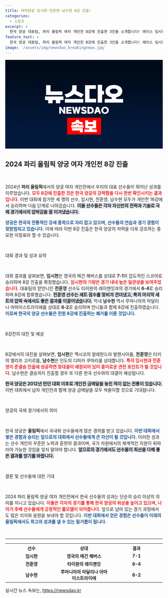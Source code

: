 ```yaml
---
title: 여자양궁 임시현·전훈영·남수현 8강 진출!
categories:
  - 스포츠
excerpt: >
  한국 양궁 대표팀, 파리 올림픽 여자 개인전 8강에 진출한 3인을 소개합니다! 에이스 임시현, 맏언니 전훈영, 막내 남수현의 활약으로 금메달 싹쓸이 꿈에 한 발짝 더 가까워졌습니다!
feature_text: >
  한국 양궁 대표팀, 파리 올림픽 여자 개인전 8강에 진출한 3인을 소개합니다! 에이스 임시현, 맏언니 전훈영, 막내 남수현의 활약으로 금메달 싹쓸이 꿈에 한 발짝 더 가까워졌습니다!
image: '/assets/img/newsdao_breakingnews.jpg'
---
```


<p><img src="/assets/img/newsdao_breakingnews.jpg" alt="pcversion 속보" /></p>

<h2 data-ke-size="size26">2024 파리 올림픽 양궁 여자 개인전 8강 진출</h2>

<p data-ke-size="size16">&nbsp;</p>

<p>2024년 <b>파리 올림픽</b>에서의 양궁 여자 개인전에서 우리의 대표 선수들이 뛰어난 성과를 이루었습니다. <b><span style="color: #ee2323;">모두 8강에 진출한 것은 한국 양궁의 강력함을 다시 한번 확인시키는 결과입니다.</span></b> 이번 대회에 참가한 세 명의 선수, 임시현, 전훈영, 남수현 모두가 개인전 16강에서 승리하며 다음 단계로 나아갔습니다. <b><span style="background-color: #21538527;">이들 선수들은 각자 자신만의 전략과 기술로 국제 경기에서의 압박감을 잘 이겨냈습니다.</span></b> </p>

<p><b><span style="color: #1a5490;">양궁은 한국의 전통적인 강세 종목으로 자리 잡고 있으며, 선수들의 연습과 경기 경험이 뒷받침되고 있습니다.</span></b> 이에 따라 이번 8강 진출은 한국 양궁의 저력을 더욱 강조하는 중요한 이정표라 할 수 있습니다.</p>

<p data-ke-size="size16">&nbsp;</p>

<p>대회 경과 및 성과 요약</p>

<p data-ke-size="size16">&nbsp;</p>

<p>대회 결과를 살펴보면, <b>임시현</b>은 영국의 메건 해버스를 상대로 <b>7-1</b>의 압도적인 스코어로 승리하며 8강 진출을 확정했습니다. <b><span style="color: #ee2323;">임시현의 기량은 경기 내내 높은 일관성을 보여주었습니다.</span></b> 대표팀의 맏언니인 <b>전훈영</b> 선수도 타이완의 레이젠잉과의 경기에서 <b>6-4</b>로 승리하며 8강에 합류했습니다. <b><span style="background-color: #21538527;">전훈영 선수는 세트 점수를 맞비겨 견뎌냈고, 특히 마지막 세트의 압박 속에서도 좋은 결과를 이끌어냈습니다.</span></b> 막내 <b>남수현</b> 역시 루마니아의 마달리나 아마이스트라이에를 상대로 <b>6-2</b>로 승리하며 언니들과 함께 8강에 진출하였습니다. <b><span style="color: #1a5490;">이로써 한국의 양궁 선수들은 전원 8강에 진출하는 쾌거를 이룬 것입니다.</span></b></p>

<p data-ke-size="size16">&nbsp;</p>

<p>8강전의 대진 및 예상</p>

<p data-ke-size="size16">&nbsp;</p>

<p>8강에서의 대진을 살펴보면, <b>임시현</b>은 멕시코의 알레한드라 발렌시아를, <b>전훈영</b>은 터키의 엘리프 고키르를, <b>남수현</b>은 인도의 디피카 쿠마리를 상대합니다. <b><span style="color: #ee2323;">특히 임시현과 전훈영이 준결승 진출에 성공하면 맞대결이 예정되어 있어 흥미로운 관전 포인트가 될 것입니다.</span></b> 남수현은 결승까지 진출할 경우 또 다른 한국 선수와의 대결이 예상됩니다.</p>

<p><b><span style="background-color: #21538527;">한국 양궁은 2012년 런던 대회 이후로 개인전 금메달을 놓친 적이 없는 전통이 있습니다.</span></b> 이번 대회에서 남자 개인전과 함께 양궁 금메달을 모두 싹쓸이할 것으로 기대됩니다. </p>

<p data-ke-size="size16">&nbsp;</p>

<p>양궁의 국제 경기에서의 의미</p>

<p data-ke-size="size16">&nbsp;</p>

<p>한국 양궁은 <b>올림픽</b>에서 국내외 선수들에게 많은 경의를 받고 있습니다. <b><span style="color: #1a5490;">이번 대회에서 쌓은 경험과 승리는 앞으로의 대회에서 선수들에게 큰 자산이 될 것입니다.</span></b> 이러한 성과는 선수 개인의 꾸준한 노력과 훈련의 결과이며, 국가 차원에서의 체계적인 지원이 뒤따라야 가능한 것임을 잊지 말아야 합니다. <b><span style="background-color: #21538527;"> 앞으로의 경기에서도 선수들이 최선을 다해 좋은 결과를 얻기를 바랍니다.</span></b></p>

<p data-ke-size="size16">&nbsp;</p>

<p>결론 및 선수들에 대한 기대</p>

<p data-ke-size="size16">&nbsp;</p>

<p>2024 파리 올림픽 양궁 여자 개인전에서 한국 선수들의 성과는 단순히 승리 이상의 의미를 지니고 있습니다. <b><span style="color: #ee2323;">이들은 각자의 경기를 통해 한국 양궁의 위상을 높이고 있으며, 나아가 후배 선수들에게 긍정적인 롤모델이 되어줍니다.</span></b> 앞으로 남아 있는 경기 과정에서도 많은 지지와 응원을 보내야 할 것입니다. <b><span style="color: #1a5490;">이번 대회에서 얻은 경험은 선수들이 미래의 올림픽에서도 최고의 성과를 낼 수 있는 밑거름이 됩니다.</span></b></p>

<p data-ke-size="size16">&nbsp;</p> 

<hr>

<table style="width: 100%;">
    <tr>
        <th style="width: 33.3333%; text-align: center; height: 20px;">선수</th>
        <th style="width: 33.3333%; text-align: center; height: 20px;">상대</th>
        <th style="width: 33.3333%; text-align: center; height: 20px;">결과</th>
    </tr>
    <tr>
        <td style="text-align: center; height: 17px;"><b>임시현</b></td>
        <td style="text-align: center; height: 17px;"><b>영국의 메건 해버스</b></td>
        <td style="text-align: center; height: 17px;"><b>7-1</b></td>
    </tr>
    <tr>
        <td style="text-align: center; height: 17px;"><b>전훈영</b></td>
        <td style="text-align: center; height: 17px;"><b>타이완의 레이젠잉</b></td>
        <td style="text-align: center; height: 17px;"><b>6-4</b></td>
    </tr>
    <tr>
        <td style="text-align: center; height: 17px;"><b>남수현</b></td>
        <td style="text-align: center; height: 17px;"><b>루마니아의 마달리나 아마이스트라이에</b></td>
        <td style="text-align: center; height: 17px;"><b>6-2</b></td>
    </tr>
</table>
실시간 뉴스 속보는, <a href="https://newsdao.kr" rel="dofollow">https://newsdao.kr</a>


